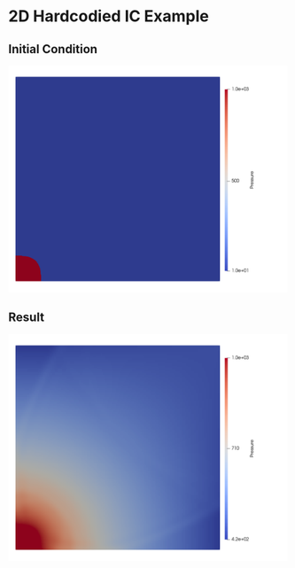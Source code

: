 # 2D Hardcodied IC Example

## Initial Condition

![Initial Condition](initial.png)

## Result

![Result](result.png)